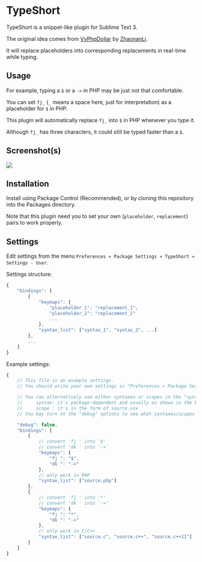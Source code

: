 # TypeShort #

TypeShort is a snippet-like plugin for Sublime Text 3.

The original idea comes from [VvPhpDollar](https://github.com/ZhaonanLi/VvPhpDollar) by [ZhaonanLi](https://github.com/ZhaonanLi).

It will replace placeholders into corresponding replacements in real-time while typing.


## Usage ##

For example, typing a `$` or a `->` in PHP may be just not that comfortable.

You can set `fj_` (`_` means a space here, just for interpretation) as a placeholder for `$` in PHP.

This plugin will automatically replace `fj_` into `$` in PHP whenever you type it.

Although `fj_` has three characters, it could still be typed faster than a `$`.


## Screenshot(s) ##

![](https://raw.githubusercontent.com/jfcherng/sublime-TypeShort/gh-pages/images/screenshot.gif)


## Installation ##

Install using Package Control (Recommended), or by cloning this repository into the Packages directory.

Note that this plugin need you to set your own (`placeholder`, `replacement`) pairs to work properly.


## Settings ##

Edit settings from the menu `Preferences » Package Settings » TypeShort » Settings - User`.

Settings structure:
```javascript
{
    "bindings": [
        {
            "keymaps": {
                "placeholder_1": "replacement_1",
                "placeholder_2": "replacement_2"
                ...
            },
            "syntax_list": ["syntax_1", "syntax_2", ...]
        },
        ...
    ]
}
```

Example settings:
```javascript
{
    // This file is an example settings.
    // You should write your own settings in "Preferences » Package Settings » TypeShort » Settings - User"

    // You can alternatively use either syntaxes or scopes in the "syntax_list".
    //     syntax: it's package-dependent and usually as shown in the bottom-right corner of your ST windows
    //     scope : it's in the form of source.xxx
    // You may turn on the "debug" options to see what syntaxes/scopes match at current cursor.

    "debug": false,
    "bindings": [
        {
            // convert 'fj ' into '$'
            // convert 'dk ' into '->'
            "keymaps": {
                "fj ": "$",
                "dk ": "->"
            },
            // only work in PHP
            "syntax_list": ["source.php"]
        },
        {
            // convert 'fj ' into '*'
            // convert 'dk ' into '->'
            "keymaps": {
                "fj ": "*",
                "dk ": "->"
            },
            // only work in C/C++
            "syntax_list": ["source.c", "source.c++", "source.c++11"]
        }
    ]
}
```
